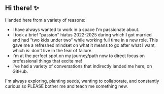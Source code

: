 ## Hi there! ✨

I landed here from a variety of reasons:
- I have always wanted to work in a space I'm passionate about. 
- I took a brief "passion" hiatus 2022-2025 during which I got married and had "two kids under two" while working full time in a new role. This gave me a refreshed mindset on what it means to go after what I want, which is: don't live in the fear of failure.
- I'm at the perfect spot on my journey/path now to direct focus on professional things that excite me!
- I've had a variety of conversations that indirectly landed me here, on GitHub.

I'm always exploring, planting seeds, wanting to collaborate, and constantly curious so PLEASE bother me and teach me something new.
